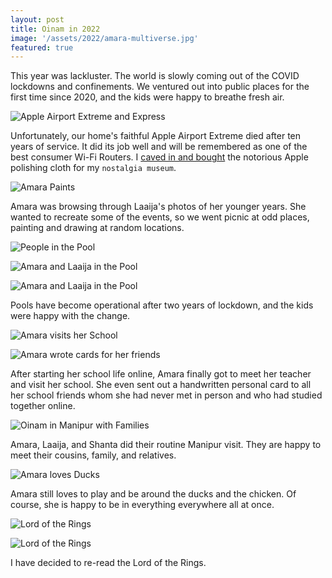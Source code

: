 ```yaml
---
layout: post
title: Oinam in 2022
image: '/assets/2022/amara-multiverse.jpg'
featured: true
---
```


This year was lackluster. The world is slowly coming out of the COVID lockdowns and confinements. We ventured out into public places for the first time since 2020, and the kids were happy to breathe fresh air.

![Apple Airport Extreme and Express](/assets/2022/airport-extreme-express.jpg)

Unfortunately, our home's faithful Apple Airport Extreme died after ten years of service. It did its job well and will be remembered as one of the best consumer Wi-Fi Routers. I [caved in and bought](https://brajeshwar.com/2022/apple-polishing-cloth/) the notorious Apple polishing cloth for my `nostalgia museum`.

![Amara Paints](/assets/2022/amara-paints.jpg)

Amara was browsing through Laaija's photos of her younger years. She wanted to recreate some of the events, so we went picnic at odd places, painting and drawing at random locations.

![People in the Pool](/assets/2022/pool-top-view.jpg)

![Amara and Laaija in the Pool](/assets/2022/amara-laaija-pool-2.jpg)

![Amara and Laaija in the Pool](/assets/2022/amara-laaija-pool-1.jpg)

Pools have become operational after two years of lockdown, and the kids were happy with the change.

![Amara visits her School](/assets/2022/amara-teacher.jpg)

![Amara wrote cards for her friends](/assets/2022/amara-cards.jpg)

After starting her school life online, Amara finally got to meet her teacher and visit her school. She even sent out a handwritten personal card to all her school friends whom she had never met in person and who had studied together online.

![Oinam in Manipur with Families](/assets/2022/oinam-in-manipur.jpg)

Amara, Laaija, and Shanta did their routine Manipur visit. They are happy to meet their cousins, family, and relatives.

![Amara loves Ducks](/assets/2022/amara-ducks.jpg)

Amara still loves to play and be around the ducks and the chicken. Of course, she is happy to be in everything everywhere all at once.

![Lord of the Rings](/assets/2022/lotr-books-paper.jpg)

![Lord of the Rings](/assets/2022/lotr-books-digital.jpg)

I have decided to re-read the Lord of the Rings.